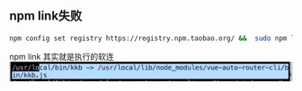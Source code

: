 ## npm link失败
```bash
npm config set registry https://registry.npm.taobao.org/ &&  sudo npm link
```
npm link 其实就是执行的软连
![npm link](./img/npm-link.png)